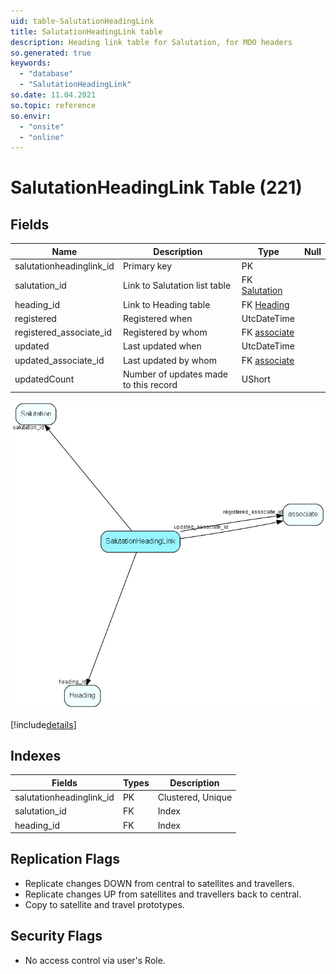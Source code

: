 ```yaml
---
uid: table-SalutationHeadingLink
title: SalutationHeadingLink table
description: Heading link table for Salutation, for MDO headers
so.generated: true
keywords:
  - "database"
  - "SalutationHeadingLink"
so.date: 11.04.2021
so.topic: reference
so.envir:
  - "onsite"
  - "online"
---
```


# SalutationHeadingLink Table (221)

## Fields

| Name | Description | Type | Null |
|------|-------------|------|:----:|
|salutationheadinglink\_id|Primary key|PK| |
|salutation\_id|Link to Salutation list table|FK [Salutation](salutation.md)| |
|heading\_id|Link to Heading table|FK [Heading](heading.md)| |
|registered|Registered when|UtcDateTime| |
|registered\_associate\_id|Registered by whom|FK [associate](associate.md)| |
|updated|Last updated when|UtcDateTime| |
|updated\_associate\_id|Last updated by whom|FK [associate](associate.md)| |
|updatedCount|Number of updates made to this record|UShort| |


![SalutationHeadingLink table relationship diagram](./media/SalutationHeadingLink.png)

[!include[details](./includes/salutationheadinglink.md)]

## Indexes

| Fields | Types | Description |
|--------|-------|-------------|
|salutationheadinglink\_id |PK |Clustered, Unique |
|salutation\_id |FK |Index |
|heading\_id |FK |Index |

## Replication Flags

* Replicate changes DOWN from central to satellites and travellers.
* Replicate changes UP from satellites and travellers back to central.
* Copy to satellite and travel prototypes.

## Security Flags

* No access control via user's Role.

